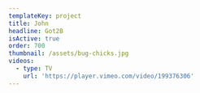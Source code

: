 ```yaml
---
templateKey: project
title: John
headline: Got2B
isActive: true
order: 700
thumbnail: /assets/bug-chicks.jpg
videos:
  - type: TV
    url: 'https://player.vimeo.com/video/199376306'
---
```

